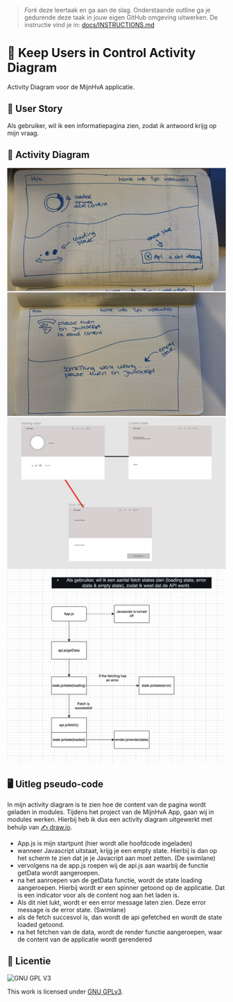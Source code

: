 > _Fork_ deze leertaak en ga aan de slag. Onderstaande outline ga je gedurende deze taak in jouw eigen GitHub omgeving uitwerken. De instructie vind je in: [docs/INSTRUCTIONS.md](docs/INSTRUCTIONS.md)

# 🎨 Keep Users in Control Activity Diagram
<!-- Geef je project een titel en schrijf in één zin wat het is -->
Activity Diagram voor de MijnHvA applicatie.

## 🍿 User Story
<!-- Schrijf hier de User Story waar de Activity Diagram over gaat-->
Als gebruiker, wil ik een informatiepagina zien, zodat ik antwoord krijg op mijn vraag.

## 🎸 Activity Diagram
<!-- Toon de activity Diagram -->

![Error & Loading State](https://github.com/JustinLung/keep-users-in-control-activity-diagram/blob/main/docs/loading-error-state.jpg?raw=true)
![Empty State](https://github.com/JustinLung/keep-users-in-control-activity-diagram/blob/main/docs/empty-state.jpg?raw=true)
![wireflow](https://github.com/JustinLung/keep-users-in-control-activity-diagram/blob/main/docs/wireflow.png?raw=true)
![Acticity Diagram](https://github.com/JustinLung/keep-users-in-control-activity-diagram/blob/main/docs/activity-diagram.png?raw=true)

## 🖥 Uitleg pseudo-code 
<!-- Leg de pseudo-code in de control fow uit -->
In mijn activity diagram is te zien hoe de content van de pagina wordt geladen in modules. Tijdens het project van de MijnHvA App, gaan wij in modules werken. Hierbij heb ik dus een activity diagram uitgewerkt met behulp van [✍️ draw.io](https://app.diagrams.net/). 

- App.js is mijn startpunt (hier wordt alle hoofdcode ingeladen)
- wanneer Javascript uitstaat, krijg je een empty state. Hierbij is dan op het scherm te zien dat je je Javacript aan moet zetten. (De swimlane)
- vervolgens na de app.js roepen wij de api.js aan waarbij de functie getData wordt aangeroepen.
- na het aanroepen van de getData functie, wordt de state loading aangeroepen. Hierbij wordt er een spinner getoond op de applicatie. Dat is een indicator voor als de content nog aan het laden is.
- Als dit niet lukt, wordt er een error message laten zien. Deze error message is de error state. (Swimlane)
- als de fetch succesvol is, dan wordt de api gefetched en wordt de state loaded getoond.
- na het fetchen van de data, wordt de render functie aangeroepen, waar de content van de applicatie wordt gerendered

## 🤌 Licentie

![GNU GPL V3](https://www.gnu.org/graphics/gplv3-127x51.png)

This work is licensed under [GNU GPLv3](./LICENSE).
